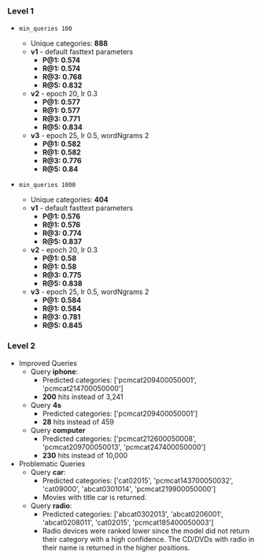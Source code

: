 ### Level 1
- ```min_queries 100```
    - Unique categories: **888**
    - **v1** - default fasttext parameters 
        - **P@1: 0.574**
        - **R@1: 0.574**
        - **R@3: 0.768**
        - **R@5: 0.832**
    - **v2** - epoch 20, lr 0.3
        - **P@1: 0.577**
        - **R@1: 0.577**
        - **R@3: 0.771**
        - **R@5: 0.834**
    - **v3** - epoch 25, lr 0.5, wordNgrams 2
        - **P@1: 0.582**
        - **R@1: 0.582**
        - **R@3: 0.776**
        - **R@5: 0.84**

- ```min_queries 1000```
    - Unique categories: **404**
    - **v1** - default fasttext parameters 
        - **P@1: 0.576**
        - **R@1: 0.576**
        - **R@3: 0.774**
        - **R@5: 0.837**
     - **v2** - epoch 20, lr 0.3
        - **P@1: 0.58**
        - **R@1: 0.58**
        - **R@3: 0.775**
        - **R@5: 0.838**
    - **v3** - epoch 25, lr 0.5, wordNgrams 2
        - **P@1: 0.584**
        - **R@1: 0.584**
        - **R@3: 0.781**
        - **R@5: 0.845**

### Level 2
- Improved Queries
    - Query **iphone**:
        - Predicted categories: ['pcmcat209400050001', 'pcmcat214700050000']
        - **200** hits instead of 3,241
    - Query **4s**
        - Predicted categories: ['pcmcat209400050001']
        - **28** hits instead of 459
    - Query **computer**
        - Predicted categories: ['pcmcat212600050008', 'pcmcat209700050013', 'pcmcat247400050000']
        - **230** hits instead of 10,000
- Problematic Queries
    - Query **car**:
        - Predicted categories: ['cat02015', 'pcmcat143700050032', 'cat09000', 'abcat0301014', 'pcmcat219900050000']
        - Movies with title car is returned.
    - Query **radio**:
        - Predicted categories: ['abcat0302013', 'abcat0206001', 'abcat0208011', 'cat02015', 'pcmcat185400050003'] 
        - Radio devices were ranked lower since the model did not return their category with a high confidence. The CD/DVDs with radio in their name is returned in the higher positions.